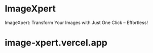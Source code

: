 # ImageXpert
ImageXpert: Transform Your Images with Just One Click – Effortless!

# image-xpert.vercel.app
